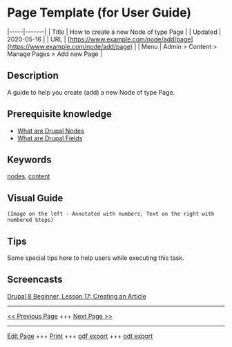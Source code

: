 # Page Template (for User Guide)

|-----|-------|
| Title | How to create a new Node of type Page |
| Updated | 2020-05-16 |
| URL | [https://www.example.com/node/add/page](https://www.example.com/node/add/page) |
| Menu | Admin > Content > Manage Pages > Add new Page |


## Description
A guide to help you create (add) a new Node of type Page.


## Prerequisite knowledge
- [What are Drupal Nodes](#docs)
- [What are Drupal Fields](#docs)


## Keywords
[nodes](#nodes), [content](#content)


## Visual Guide
```
(Image on the left - Annotated with numbers, Text on the right with numbered Steps)
```

## Tips
Some special tips here to help users while executing this task.


## Screencasts
[Drupal 8 Beginner, Lesson 17: Creating an Article](https://www.youtube.com/watch?v=vKRYE68CtAw)


---


[<< Previous Page](#prev) +++ [Next Page >>](#next)

---

[Edit Page](#edit) +++ [Print](#print) +++ [pdf export](#pdf) +++ [odt export](#odt)

